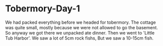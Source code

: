 # Tobermory-Day-1
We had packed everything before we headed for tobermory.
The cottage was quite small, mostly because we were not allowed to go the basement.
So anyway we got there we unpacked ate dinner. Then we went to 'Little Tub Harbor'. We saw a lot of 5cm rock fishs, But we saw a 10-15cm fish.

